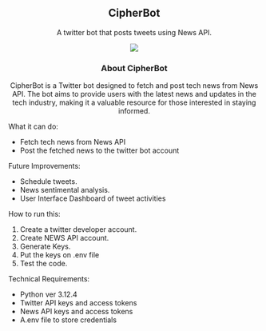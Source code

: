 <div align="center">
  <h2>CipherBot</h2>
	<p>A twitter bot that posts tweets using News API.</p>
</div>
<div align="center">
  <img src="
</div>
<div align="justify">
  <h3>About CipherBot</h3>
  <p>CipherBot is a Twitter bot designed to fetch and post tech news from News API. The bot aims to provide users with the latest news and updates in the tech industry, making it a valuable resource for those interested in staying informed.</p>
	
<div align="justify">
<p>What it can do:</p>
<ul>
	<li>Fetch tech news from News API</li>
	<li>Post the fetched news to the twitter bot account</li>
</ul>
<p>Future Improvements:</p>
<ul>
	<li>Schedule tweets.</li>
	<li>News sentimental analysis.</li>
	<li>User Interface Dashboard of tweet activities</li>
</ul>

<p>How to run this:</p>
<ol>
	<li>Create a twitter developer account.</li>
	<li>Create NEWS API account.</li>
	<li>Generate Keys. </li>
	<li>Put the keys on .env file</li>
	<li>Test the code.</li>
</ol>

<p>Technical Requirements:</p>
<ul>
	<li>Python ver 3.12.4</li>
	<li>Twitter API keys and access tokens</li>
    	<li>News API keys and access tokens</li>
    	<li>A.env file to store credentials</li>
</ul>


